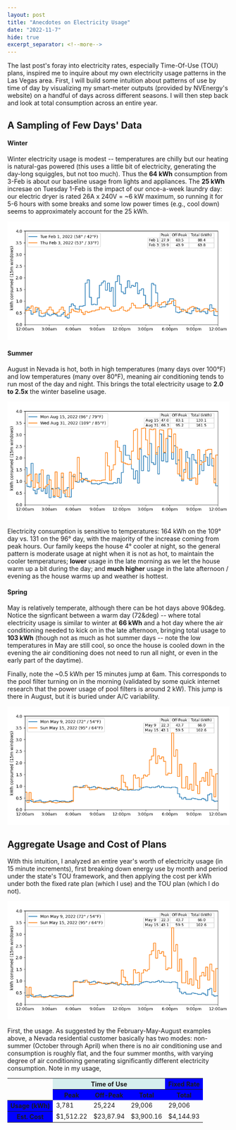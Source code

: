 ```yaml
---
layout: post
title: "Anecdotes on Electricity Usage"
date: "2022-11-7"
hide: true
excerpt_separator: <!--more-->
---
```

The last post's foray into electricity rates, especially Time-Of-Use (TOU) plans, inspired me to inquire about my own electricity usage patterns 
in the Las Vegas area.  First, I will build some intuition about patterns of use by time of day by visualizing my smart-meter outputs (provided by 
NVEnergy's website) on a handful of days across different seasons.   I will then step back and look at total consumption across an entire year. 

## A Sampling of Few Days' Data

#### Winter
Winter electricity usage is modest -- temperatures are chilly but our heating is natural-gas powered (this uses a little bit of electricity, generating
the day-long squiggles, but not too much).  Thus the **64 kWh** consumption from 3-Feb is about our baseline usage from lights and appliances.
The **25 kWh** incresae on Tuesday 1-Feb is the impact of our once-a-week laundry day: our electric dryer is rated 26A x 240V = ~6 kW maximum, 
so running it for 5-6 hours with some breaks and some low power times (e.g., cool down) seems to approximately account for the 25 kWh.

![February Usage](/assets/images/post2_usage_Feb.png)

#### Summer
August in Nevada is hot, both in high temperatures (many days over 100&deg;F) and low temperatures (many over 80&deg;F), meaning air conditioning 
tends to run most of the day and night.  This brings the total electricity usage to **2.0 to 2.5x** the winter baseline usage. 

![August Usage](/assets/images/post2_usage_Aug.png)

Electricity consumption is sensitive to temperatures: 164 kWh on the 109&deg; day vs. 131 on the 96&deg; day, with the majority of the increase 
coming from peak hours.  Our family keeps the house 4&deg; cooler at night, so the general pattern is moderate usage at night when it is not as hot, 
to maintain the cooler temperatures; **lower** usage in the late morning as we let the house warm up a bit during the day; and **much higher** usage 
in the late afternoon / evening as the house warms up and weather is hottest.

#### Spring
May is relatively temperate, although there can be hot days above 90&deg.   Notice the signficant between a warm day (72&deg) -- where total 
electricity usage is similar to winter at **66 kWh** and a hot day where the air conditioning needed to kick on in the late afternoon, bringing total 
usage to **103 kWh** (though not as much as hot summer days -- note the low temperatures in May are still cool, so once the house is cooled down in the
evening the air conditioning does not need to run all night, or even in the early part of the daytime).

Finally, note the ~0.5 kWh per 15 minutes jump at 6am.  This corresponds to the pool filter turning on in the morning (validated by some quick internet
research that the power usage of pool filters is around 2 kW).  This jump is there in August, but it is buried under A/C variability.

![May Usage](/assets/images/post2_usage_May.png)

## Aggregate Usage and Cost of Plans

With this intuition, I analyzed an entire year's worth of electricity usage (in 15 minute increments), first breaking down energy use by month and period under
the state's TOU framework, and then applying the cost per kWh under both the fixed rate plan (which I use) and the TOU plan (which I do not). 

![May Usage](/assets/images/post2_usage_May.png)

First, the usage.  As suggested by the February-May-August examples above, a Nevada residential customer basically has two modes: non-summer (October through
April) when there is no air conditioning use and consumption is roughly flat, and the four summer months, with varying degree of air conditioning generating 
significantly different electricity consumption.  Note in my usage, 

<table>
    <col> <colgroup span="3"></colgroup> <colgroup span ="1"></colgroup>
    <tr>
        <td rowspan="2"></td>
        <th colspan="3" scope ="colgroup" style="background-color: #D6EEEE">Time of Use</th>
        <th colspan="1" scope ="colgroup" style="background-color: blue">Fixed Rate</th>
    </tr>
    <tr>
        <th scope="col" style="background-color: blue">Peak</th> 
        <th scope="col" style="background-color: blue">Off-Peak</th> 
        <th scope="col" style="background-color: blue">Total</th> 
        <th scope="col" style="background-color: blue">Total</th>
    </tr>
    <tr>
        <th scope="row" style="background-color: blue">Usage (kWh)</th> <td>3,781</td> <td>25,224</td> <td>29,006</td> <td>29,006</td>
    </tr>
    <tr>
        <th scope="row" style="background-color: blue">Est. Cost</th> <td>$1,512.22</td> <td>$23,87.94</td> <td>$3,900.16</td> <td>$4,144.93</td>
    </tr>
</table>
